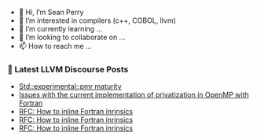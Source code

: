 - 👋 Hi, I’m Sean Perry
- 👀 I’m interested in compilers (c++, COBOL, llvm)
- 🌱 I’m currently learning ...
- 💞️ I’m looking to collaborate on ...
- 📫 How to reach me ...

<!---
s66perry/s66perry is a ✨ special ✨ repository because its `README.md` (this file) appears on your GitHub profile.
You can click the Preview link to take a look at your changes.
--->
### 📕 Latest LLVM Discourse Posts

<!-- DISCOURSE-LLVM:START -->
- [Std::experimental::pmr maturity](https://discourse.llvm.org/t/std-pmr-maturity/62200#post_5)
- [Issues with the current implementation of privatization in OpenMP with Fortran](https://discourse.llvm.org/t/issues-with-the-current-implementation-of-privatization-in-openmp-with-fortran/62335#post_8)
- [RFC: How to inline Fortran inrinsics](https://discourse.llvm.org/t/rfc-how-to-inline-fortran-inrinsics/61761?page=2#post_37)
- [RFC: How to inline Fortran inrinsics](https://discourse.llvm.org/t/rfc-how-to-inline-fortran-inrinsics/61761?page=2#post_36)
- [RFC: How to inline Fortran inrinsics](https://discourse.llvm.org/t/rfc-how-to-inline-fortran-inrinsics/61761?page=2#post_35)
<!-- DISCOURSE-LLVM:END -->
